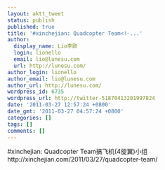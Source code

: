 ```yaml
---
layout: aktt_tweet
status: publish
published: true
title: '#xinchejian: Quadcopter Team<!-...'
author:
  display_name: Lio李欧
  login: lionello
  email: lio@lunesu.com
  url: http://lunesu.com/
author_login: lionello
author_email: lio@lunesu.com
author_url: http://lunesu.com/
wordpress_id: 6735
wordpress_url: http://twitter-51870413201997824
date: '2011-03-27 12:57:24 +0800'
date_gmt: '2011-03-27 04:57:24 +0800'
categories: []
tags: []
comments: []
---
```

<p>#xinchejian: <!--:en-->Quadcopter Team<!--:--><!--:zh-->搞飞机(4旋翼)小组<!--:--> http://xinchejian.com/2011/03/27/quadcopter-team/</p>
